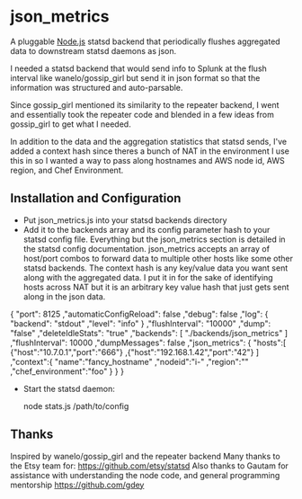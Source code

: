 json_metrics
============

A pluggable [Node.js][node] statsd backend that periodically flushes aggregated data to downstream statsd daemons as json.

I needed a statsd backend that would send info to Splunk at the flush interval like wanelo/gossip_girl but send it in json format so that the information was structured and auto-parsable.

Since gossip_girl mentioned its similarity to the repeater backend, I went and essentially took the repeater code and blended in a few ideas from gossip_girl to get what I needed.

In addition to the data and the aggregation statistics that statsd sends, I've added a context hash since theres a bunch of NAT in the environment I use this in so I wanted a way to pass along hostnames and AWS node id, AWS region, and Chef Environment.


Installation and Configuration
------------------------------

 * Put json_metrics.js into your statsd backends directory
 * Add it to the backends array and its config parameter hash to your statsd config file.  Everything but the json_metrics section is detailed in the statsd config documentation.  json_metrics accepts an array of host/port combos to forward data to multiple other hosts like some other statsd backends.  The context hash is any key/value data you want sent along with the aggregated data.  I put it in for the sake of identifying hosts across NAT but it is an arbitrary key value hash that just gets sent along in the json data.    

{
    "port": 8125
    ,"automaticConfigReload": false
    ,"debug": false
    ,"log": {
        "backend": "stdout"
       ,"level": "info"
    }
    ,"flushInterval": "10000"
    ,"dump": "false"
    ,"deleteIdleStats": "true"
    ,"backends": [
        "./backends/json_metrics"
    ]
    ,"flushInterval": 10000
    ,"dumpMessages": false
    ,"json_metrics": {
        "hosts":[
            {"host":"10.7.0.1","port":"666"}
            ,{"host":"192.168.1.42","port":"42"}
        ]
        ,"context":{
            "name":"fancy_hostname"
            ,"nodeid":"i-<idnumgoeshere>"
            ,"region":"<an AWS region>"
            ,"chef_environment":"foo"
        }
    }
}

* Start the statsd daemon:

    node stats.js /path/to/config

[node]: http://nodejs.org



Thanks
------

Inspired by wanelo/gossip_girl and the repeater backend
Many thanks to the Etsy team for: https://github.com/etsy/statsd
Also thanks to Gautam for assistance with understanding the node code, and general programming mentorship https://github.com/gdey
